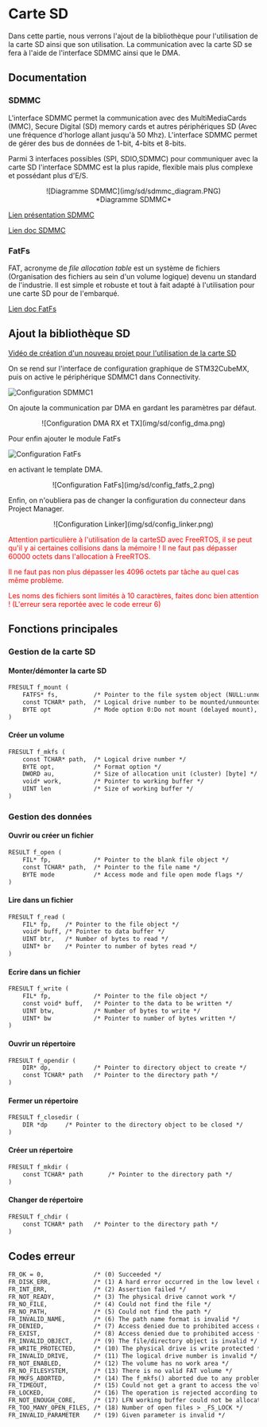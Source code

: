 # Carte SD

Dans cette partie, nous verrons l'ajout de la bibliothèque pour l'utilisation de la carte SD ainsi que son utilisation.
La communication avec la carte SD se fera à l'aide de l'interface SDMMC ainsi que le DMA.

## Documentation

### SDMMC

L'interface SDMMC permet la communication avec des MultiMediaCards (MMC), Secure Digital (SD) memory cards et autres périphériques SD (Avec une fréquence d'horloge allant jusqu'à 50 Mhz). L'interface SDMMC permet de gérer des bus de données de 1-bit, 4-bits et 8-bits.

Parmi 3 interfaces possibles (SPI, SDIO,SDMMC) pour communiquer avec la carte SD l'interface SDMMC est la plus rapide, flexible mais plus complexe et possédant plus d'E/S.

<center>![Diagramme SDMMC](img/sd/sdmmc_diagram.PNG)</center>
<center>*Diagramme SDMMC*</center>

[Lien présentation SDMMC](https://www.st.com/content/ccc/resource/training/technical/product_training/group0/a7/61/d8/cf/a0/c8/4d/08/STM32F7_Peripheral_SDMMC/files/STM32F7_Peripheral_SDMMC.pdf/_jcr_content/translations/en.STM32F7_Peripheral_SDMMC.pdf)

[Lien doc SDMMC](https://www.st.com/resource/en/user_manual/dm00189702-description-of-stm32f7-hal-and-lowlayer-drivers-stmicroelectronics.pdf#page=613)

### FatFs

FAT, acronyme de *file allocation table* est un système de fichiers (Organisation des fichiers au sein d'un volume logique) devenu un standard de l'industrie. Il est simple et robuste et tout à fait adapté à l'utilisation pour une carte SD pour de l'embarqué.

[Lien doc FatFs](https://www.st.com/resource/en/user_manual/dm00105259-developing-applications-on-stm32cube-with-fatfs-stmicroelectronics.pdf)

## Ajout la bibliothèque SD

[Vidéo de création d'un nouveau projet pour l'utilisation de la carte SD](https://www.youtube.com/watch?v=I9KDN1o6924&t=474s&ab_channel=STMicroelectronics)

On se rend sur l'interface de configuration graphique de STM32CubeMX, puis on active le périphérique SDMMC1 dans Connectivity.

![Configuration SDMMC1](img/sd/config_sdmmc.png)

On ajoute la communication par DMA en gardant les paramètres par défaut.

<center>![Configuration DMA RX et TX](img/sd/config_dma.png)</center>

Pour enfin ajouter le module FatFs

![Configuration FatFs](img/sd/config_fatfs.png)

en activant le template DMA.

<center>![Configuration FatFs](img/sd/config_fatfs_2.png)</center>

Enfin, on n'oubliera pas de changer la configuration du connecteur dans Project Manager.

<center>![Configuration Linker](img/sd/config_linker.png)</center>


<body>
  <p style="color:#FF0000";>Attention particulière à l'utilisation de la carteSD avec FreeRTOS, il se peut qu'il y ai certaines collisions dans la mémoire ! Il ne faut pas dépasser 60000 octets dans l'allocation à FreeRTOS.</p>

  <p style="color:#FF0000";>Il ne faut pas non plus dépasser les 4096 octets par tâche au quel cas même problème.</p>

  <p style="color:#FF0000";>Les noms des fichiers sont limités à 10 caractères, faites donc bien attention ! (L'erreur sera reportée avec le code erreur 6)</p>
</body>
 

## Fonctions principales

### Gestion de la carte SD
#### Monter/démonter la carte SD
```txt
FRESULT f_mount (
	FATFS* fs,			/* Pointer to the file system object (NULL:unmount)*/
	const TCHAR* path,	/* Logical drive number to be mounted/unmounted */
	BYTE opt			/* Mode option 0:Do not mount (delayed mount), 1:Mount immediately */
)
```
#### Créer un volume
```txt
FRESULT f_mkfs (
	const TCHAR* path,	/* Logical drive number */
	BYTE opt,			/* Format option */
	DWORD au,			/* Size of allocation unit (cluster) [byte] */
	void* work,			/* Pointer to working buffer */
	UINT len			/* Size of working buffer */
)
```

### Gestion des données

#### Ouvrir ou créer un fichier
```txt
RESULT f_open (
	FIL* fp,			/* Pointer to the blank file object */
	const TCHAR* path,	/* Pointer to the file name */
	BYTE mode			/* Access mode and file open mode flags */
)
```

#### Lire dans un fichier
```txt
FRESULT f_read (
	FIL* fp, 	/* Pointer to the file object */
	void* buff,	/* Pointer to data buffer */
	UINT btr,	/* Number of bytes to read */
	UINT* br	/* Pointer to number of bytes read */
)
```
#### Ecrire dans un fichier
```txt
FRESULT f_write (
	FIL* fp,			/* Pointer to the file object */
	const void* buff,	/* Pointer to the data to be written */
	UINT btw,			/* Number of bytes to write */
	UINT* bw			/* Pointer to number of bytes written */
)
```

#### Ouvrir un répertoire
```txt
FRESULT f_opendir (
	DIR* dp,			/* Pointer to directory object to create */
	const TCHAR* path	/* Pointer to the directory path */
)
```

#### Fermer un répertoire
```txt
FRESULT f_closedir (
	DIR *dp		/* Pointer to the directory object to be closed */
)
```

#### Créer un répertoire
```txt
FRESULT f_mkdir (
	const TCHAR* path		/* Pointer to the directory path */
)
```

#### Changer de répertoire
```txt
FRESULT f_chdir (
	const TCHAR* path	/* Pointer to the directory path */
)
```

## Codes erreur
```txt
FR_OK = 0,				/* (0) Succeeded */
FR_DISK_ERR,			/* (1) A hard error occurred in the low level disk I/O layer */
FR_INT_ERR,				/* (2) Assertion failed */
FR_NOT_READY,			/* (3) The physical drive cannot work */
FR_NO_FILE,				/* (4) Could not find the file */
FR_NO_PATH,				/* (5) Could not find the path */
FR_INVALID_NAME,		/* (6) The path name format is invalid */
FR_DENIED,				/* (7) Access denied due to prohibited access or directory full */
FR_EXIST,				/* (8) Access denied due to prohibited access */
FR_INVALID_OBJECT,		/* (9) The file/directory object is invalid */
FR_WRITE_PROTECTED,		/* (10) The physical drive is write protected */
FR_INVALID_DRIVE,		/* (11) The logical drive number is invalid */
FR_NOT_ENABLED,			/* (12) The volume has no work area */
FR_NO_FILESYSTEM,		/* (13) There is no valid FAT volume */
FR_MKFS_ABORTED,		/* (14) The f_mkfs() aborted due to any problem */
FR_TIMEOUT,				/* (15) Could not get a grant to access the volume within defined period */
FR_LOCKED,				/* (16) The operation is rejected according to the file sharing policy */
FR_NOT_ENOUGH_CORE,		/* (17) LFN working buffer could not be allocated */
FR_TOO_MANY_OPEN_FILES,	/* (18) Number of open files > _FS_LOCK */
FR_INVALID_PARAMETER	/* (19) Given parameter is invalid */
```